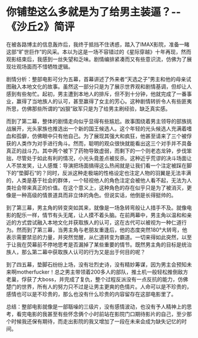 # 你铺垫这么多就是为了给男主装逼？--《沙丘2》简评

在被各路博主的信息轰炸后，我终于抵挡不住诱惑，踏入了IMAX影院，准备一睹这部“旷世巨作”的风采。本以为这是一场不容错过的《星际穿越》十年再现，然而观影结束后，我感到一丝失望和乏味。剧情编排紧凑而又有些意识流，仿佛为了展现壮观场面而不惜牺牲逻辑。

剧情分析：整部电影可分为五幕，首幕讲述了外来者“天选之子”男主和他的母亲试图融入本地文化的故事。虽然这一部分只是为了展示世界观和剧情基调，但却让人感到有些匆忙。起初，男主遭到本地人的排斥，但不到十分钟，他就完成了一番事业，赢得了当地族人的认可，甚至赢得了女主的芳心。这种剧情转折令人有些匪夷所思，仿佛那些所谓的“凶狠”敌军只是为了给男主刷经验，缺乏真实感。

而到了第二幕，整体的剧情走向似乎显得有些尴尬。故事围绕着男主领导的部族挑战展开，光头家族也推选出一个新的国王候选人。这个年轻的光头候选人充满着嗜血和孤僻，仿佛眼中只有他自己。为了展现其强大和疯狂，他甚至请来了三个被俘获的人类作为对手进行角斗。然而，聪明的观众很快就能看出这三个对手并不具备真正的战斗力。其中两个被下了药物导致虚弱，而剩下的一个则老态龙钟，步伐笨拙，尽管处于如此有利的情况，小光头竟差点被反杀。这种近乎荒谬的决斗场面让人不禁发笑，让人感慨：导演把场面搞得这么热闹就是让我们看一个注定被踩在脚下的”垫脚石“的？同时，反派这种走极端的性格设定也注定人物的羽翼是无法丰满的，人类是基于社会的群体，一个轻视他人的角色注定会被他人看不起，无法为人类社会带来真正的价值。在这个意义上，这种角色的存在似乎只是为了被消灭，更像是一种高级的情景道具而非立体的角色。但说实话，他倒是长得挺帅的。

 到了第三幕，男主角的转变突如其来，就像是一场急转弯般让人措手不及。就像电影的配乐一样，情节有头无尾，让人摸不着头脑。在前两幕中，男主角以温和和亲近的方式尝试融入本地文化并获取族人的认可，这在古代可以被视为一种仁道行为。然而到了第三幕，当男主角与老朋友重逢后，他的态度突然180°大转弯，他表示需要禁忌的力量，并突然觉醒，从仁道转变为霸道。一切来得如此突然，以至于让我在荧幕前不停地思考是否漏掉了某些重要的情节。既然男主角的目标是统治族人，那么第二幕中获取族人认可的行为又是出于何目的呢？ 

到了四五幕，垫脚石纷纷上场，没有壮烈史诗，没有精妙筹谋，因为男主会预知未来啊motherfucker！总之男主带领着200多人的部队，推土机一般轻松推倒敌方老巢，俘获了大boss，并完成了复仇，整个过程反派没有一点反抗的能力，仿佛楚门的世界，所有人的努力只不过是让男主更爽的色情片。人命可以是不珍贵的，感情也可以是不珍贵的，那么也没有什么珍贵的内容留存在这部电影里了。

总结：整部电影就像是一部聒噪的三级片，没有感情波动，也没有予人精神上的思考，看完电影的我甚至有些怀念俩个小时前站在影院门口期待影片的自己，至少那个时候我还保有期待，而走出影院的我又增加了一段在未来会成为缺失记忆的时间。